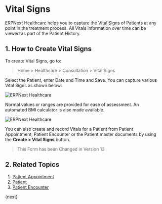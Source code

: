 <!-- add-breadcrumbs -->

# Vital Signs

ERPNext Healthcare helps you to capture the Vital Signs of Patients at any point in the treatment process. All Vitals information over time can be viewed as part of the Patient History.

## 1. How to Create Vital Signs

To create Vital Signs, go to:

> Home > Healthcare > Consultation > Vital Signs

Select the Patient, enter Date and Time and Save. You can capture various Vital Signs as shown below:

<img class="screenshot" alt="ERPNext Healthcare" src="{{docs_base_url}}/assets/img/healthcare/vital_signs_1.png">

Normal values or ranges are provided for ease of assessment. An automated BMI calculator is also made available.

<img class="screenshot" alt="ERPNext Healthcare" src="{{docs_base_url}}/assets/img/healthcare/vitals_bmi.png">

You can also create and record Vitals for a Patient from Patient Appointment, Patient Encounter or the Patient master documents by using the **Create > Vital Signs** button.

> This Form has been Changed in Version 13

## 2. Related Topics

1. [Patient Appointment](/docs/v12/user/manual/en/healthcare/patient_appointment)
1. [Patient](/docs/v12/user/manual/en/healthcare/patient)
1. [Patient Encounter](/docs/v12/user/manual/en/healthcare/patient_encounter)

{next}

